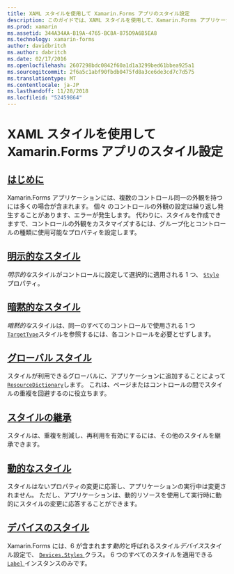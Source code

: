 ```yaml
---
title: XAML スタイルを使用して Xamarin.Forms アプリのスタイル設定
description: このガイドでは、XAML スタイルを使用して、Xamarin.Forms アプリケーションの外観をカスタマイズする方法について説明します。
ms.prod: xamarin
ms.assetid: 344A34AA-B19A-4765-BC8A-875D9A6B5EA8
ms.technology: xamarin-forms
author: davidbritch
ms.author: dabritch
ms.date: 02/17/2016
ms.openlocfilehash: 2607298bdc0842f60a1d1a3299bed61bbea925a1
ms.sourcegitcommit: 2f6a5c1abf90fbdb0475fd8a3ce6de3cd7c7d575
ms.translationtype: MT
ms.contentlocale: ja-JP
ms.lasthandoff: 11/28/2018
ms.locfileid: "52459864"
---
```

# <a name="styling-xamarinforms-apps-using-xaml-styles"></a>XAML スタイルを使用して Xamarin.Forms アプリのスタイル設定

## <a name="introductionintroductionmd"></a>[はじめに](introduction.md)

Xamarin.Forms アプリケーションには、複数のコントロール同一の外観を持つには多くの場合が含まれます。 個々 のコントロールの外観の設定は繰り返し発生することがあります、エラーが発生します。 代わりに、スタイルを作成できますで、コントロールの外観をカスタマイズするには、グループ化とコントロールの種類に使用可能なプロパティを設定します。

## <a name="explicit-stylesexplicitmd"></a>[明示的なスタイル](explicit.md)

*明示的な*スタイルがコントロールに設定して選択的に適用される 1 つ、 [ `Style` ](xref:Xamarin.Forms.VisualElement.Style)プロパティ。

## <a name="implicit-stylesimplicitmd"></a>[暗黙的なスタイル](implicit.md)

*暗黙的な*スタイルは、同一のすべてのコントロールで使用される 1 つ[ `TargetType`](xref:Xamarin.Forms.Style.TargetType)スタイルを参照するには、各コントロールを必要とせずします。

## <a name="global-stylesapplicationmd"></a>[グローバル スタイル](application.md)

スタイルが利用できるグローバルに、アプリケーションに追加することによって[ `ResourceDictionary`](xref:Xamarin.Forms.ResourceDictionary)します。 これは、ページまたはコントロールの間でスタイルの重複を回避するのに役立ちます。

## <a name="style-inheritanceinheritancemd"></a>[スタイルの継承](inheritance.md)

スタイルは、重複を削減し、再利用を有効にするには、その他のスタイルを継承できます。

## <a name="dynamic-stylesdynamicmd"></a>[動的なスタイル](dynamic.md)

スタイルはないプロパティの変更に応答し、アプリケーションの実行中は変更されません。 ただし、アプリケーションは、動的リソースを使用して実行時に動的にスタイルの変更に応答することができます。

## <a name="device-stylesdevicemd"></a>[デバイスのスタイル](device.md)

Xamarin.Forms には、6 が含まれます*動的*と呼ばれるスタイル*デバイス*スタイル設定で、 [ `Devices.Styles` ](xref:Xamarin.Forms.Device.Styles)クラス。 6 つのすべてのスタイルを適用できる[ `Label` ](xref:Xamarin.Forms.Label)インスタンスのみです。
